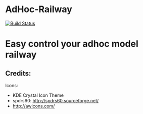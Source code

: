 AdHoc-Railway
=============

[![Build Status](https://travis-ci.org/forkch/adhoc-railway.svg?branch=develop)](https://travis-ci.org/forkch/adhoc-railway)

# Easy control your adhoc model railway



## Credits:

Icons:
* KDE Crystal Icon Theme
* spdrs60: http://spdrs60.sourceforge.net/
* http://awicons.com/

